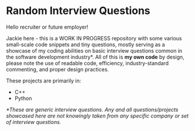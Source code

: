 # Random Interview Questions
Hello recruiter or future employer! 


Jackie here - this is a WORK IN PROGRESS repository with some various small-scale code snippets and tiny questions, mostly serving as a showcase of my coding abilities on basic interview questions common in the software development industry*. All of this is **my own code** by design, please note the use of readable code, efficiency, industry-standard commenting, and proper design practices. 

These projects are primarily in:
  - C++
  - Python



*\*These are generic interview questions. Any and all questions/projects showcased here are not knowingly taken from any specific company or set of interview questions.*
